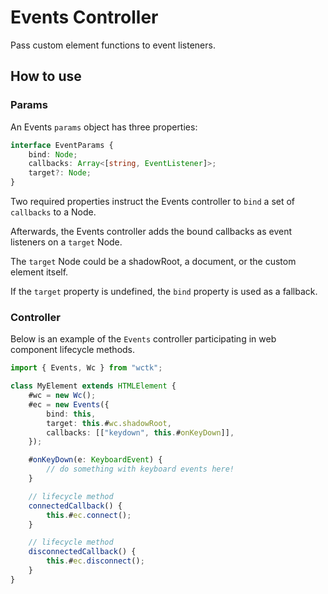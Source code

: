 # Events Controller

Pass custom element functions to event listeners.

## How to use

### Params

An Events `params` object has three properties:

```ts
interface EventParams {
	bind: Node;
	callbacks: Array<[string, EventListener]>;
	target?: Node;
}
```

Two required properties instruct the Events controller to `bind` a set of `callbacks` to a Node.

Afterwards, the Events controller adds the bound callbacks as event listeners on a `target` Node.

The `target` Node could be a shadowRoot, a document, or the custom element itself.

If the `target` property is undefined, the `bind` property is used as a fallback.

### Controller

Below is an example of the `Events` controller participating in web component lifecycle methods.

```ts
import { Events, Wc } from "wctk";

class MyElement extends HTMLElement {
	#wc = new Wc();
	#ec = new Events({
		bind: this,
		target: this.#wc.shadowRoot,
		callbacks: [["keydown", this.#onKeyDown]],
	});

	#onKeyDown(e: KeyboardEvent) {
		// do something with keyboard events here!
	}

	// lifecycle method
	connectedCallback() {
		this.#ec.connect();
	}

	// lifecycle method
	disconnectedCallback() {
		this.#ec.disconnect();
	}
}
```

